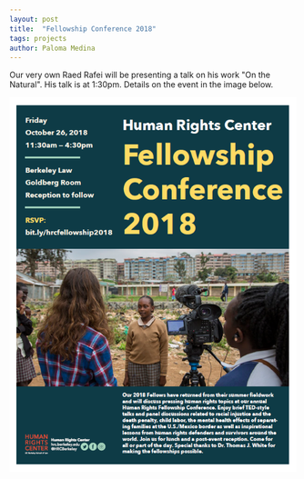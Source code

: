 ```yaml
---
layout: post
title:  "Fellowship Conference 2018"
tags: projects
author: Paloma Medina
---
```


Our very own Raed Rafei will be presenting a talk on his work "On the Natural". 
His talk is at 1:30pm. Details on the event in the image below. 

![](/images/fellowship-conference-2018.png)
